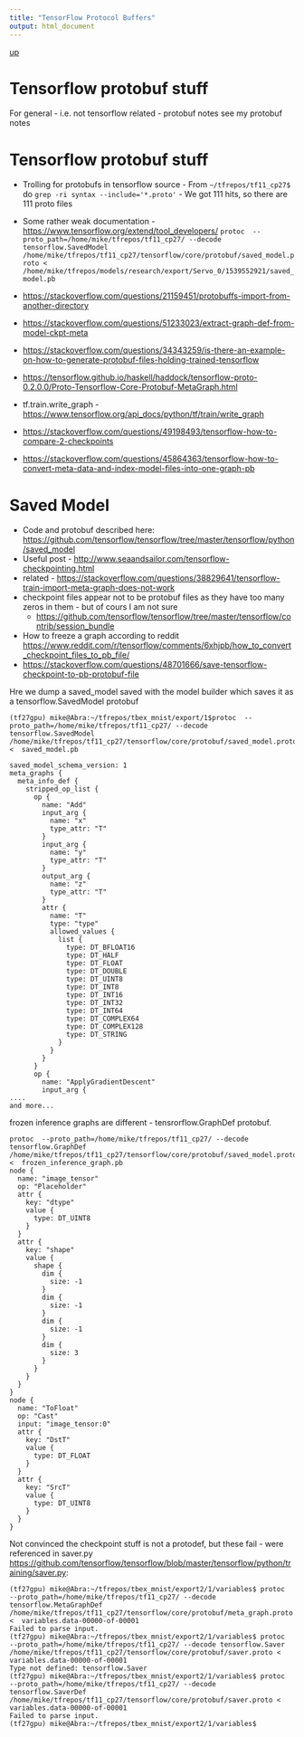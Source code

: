 ```yaml
---
title: "TensorFlow Protocol Buffers"
output: html_document
---
```

[up](https://mikewise2718.github.io/markdowndocs/)

# Tensorflow protobuf stuff
For general - i.e. not tensorflow related -  protobuf notes see my protobuf notes

# Tensorflow protobuf stuff
- Trolling for protobufs in tensorflow source - From `~/tfrepos/tf11_cp27$` do `grep -ri syntax --include='*.proto'` - We got 111 hits, so there are 111 proto files
- Some rather weak documentation - <https://www.tensorflow.org/extend/tool_developers/>
`protoc  --proto_path=/home/mike/tfrepos/tf11_cp27/ --decode tensorflow.SavedModel /home/mike/tfrepos/tf11_cp27/tensorflow/core/protobuf/saved_model.proto <  /home/mike/tfrepos/models/research/export/Servo_0/1539552921/saved_model.pb`

- <https://stackoverflow.com/questions/21159451/protobuffs-import-from-another-directory>
- <https://stackoverflow.com/questions/51233023/extract-graph-def-from-model-ckpt-meta>
- <https://stackoverflow.com/questions/34343259/is-there-an-example-on-how-to-generate-protobuf-files-holding-trained-tensorflow>
- <https://tensorflow.github.io/haskell/haddock/tensorflow-proto-0.2.0.0/Proto-Tensorflow-Core-Protobuf-MetaGraph.html>
- tf.train.write_graph - <https://www.tensorflow.org/api_docs/python/tf/train/write_graph>
- <https://stackoverflow.com/questions/49198493/tensorflow-how-to-compare-2-checkpoints>
- <https://stackoverflow.com/questions/45864363/tensorflow-how-to-convert-meta-data-and-index-model-files-into-one-graph-pb>


# Saved Model
- Code and protobuf described here: <https://github.com/tensorflow/tensorflow/tree/master/tensorflow/python/saved_model>
- Useful post - <http://www.seaandsailor.com/tensorflow-checkpointing.html>
- related - <https://stackoverflow.com/questions/38829641/tensorflow-train-import-meta-graph-does-not-work>
- checkpoint files appear not to be protobuf files as they have too many zeros in them - but of cours I am not sure
   - <https://github.com/tensorflow/tensorflow/tree/master/tensorflow/contrib/session_bundle>
- How to freeze a graph according to reddit <https://www.reddit.com/r/tensorflow/comments/6xhjpb/how_to_convert_checkpoint_files_to_pb_file/>
- <https://stackoverflow.com/questions/48701666/save-tensorflow-checkpoint-to-pb-protobuf-file>

Hre we dump a saved_model saved with the model builder which saves it as a tensorflow.SavedModel protobuf
```
(tf27gpu) mike@Abra:~/tfrepos/tbex_mnist/export/1$protoc  --proto_path=/home/mike/tfrepos/tf11_cp27/ --decode tensorflow.SavedModel /home/mike/tfrepos/tf11_cp27/tensorflow/core/protobuf/saved_model.proto <  saved_model.pb 

saved_model_schema_version: 1
meta_graphs {
  meta_info_def {
    stripped_op_list {
      op {
        name: "Add"
        input_arg {
          name: "x"
          type_attr: "T"
        }
        input_arg {
          name: "y"
          type_attr: "T"
        }
        output_arg {
          name: "z"
          type_attr: "T"
        }
        attr {
          name: "T"
          type: "type"
          allowed_values {
            list {
              type: DT_BFLOAT16
              type: DT_HALF
              type: DT_FLOAT
              type: DT_DOUBLE
              type: DT_UINT8
              type: DT_INT8
              type: DT_INT16
              type: DT_INT32
              type: DT_INT64
              type: DT_COMPLEX64
              type: DT_COMPLEX128
              type: DT_STRING
            }
          }
        }
      }
      op {
        name: "ApplyGradientDescent"
        input_arg {
....
and more...
```

frozen inference graphs are different - tensrorflow.GraphDef protobuf.
```
protoc  --proto_path=/home/mike/tfrepos/tf11_cp27/ --decode tensorflow.GraphDef /home/mike/tfrepos/tf11_cp27/tensorflow/core/protobuf/saved_model.proto <  frozen_inference_graph.pb 
node {
  name: "image_tensor"
  op: "Placeholder"
  attr {
    key: "dtype"
    value {
      type: DT_UINT8
    }
  }
  attr {
    key: "shape"
    value {
      shape {
        dim {
          size: -1
        }
        dim {
          size: -1
        }
        dim {
          size: -1
        }
        dim {
          size: 3
        }
      }
    }
  }
}
node {
  name: "ToFloat"
  op: "Cast"
  input: "image_tensor:0"
  attr {
    key: "DstT"
    value {
      type: DT_FLOAT
    }
  }
  attr {
    key: "SrcT"
    value {
      type: DT_UINT8
    }
  }
}

```


Not convinced the checkpoint stuff is not a protodef, but these fail - were referenced in saver.py <https://github.com/tensorflow/tensorflow/blob/master/tensorflow/python/training/saver.py>:
```
(tf27gpu) mike@Abra:~/tfrepos/tbex_mnist/export2/1/variables$ protoc  --proto_path=/home/mike/tfrepos/tf11_cp27/ --decode tensorflow.MetaGraphDef /home/mike/tfrepos/tf11_cp27/tensorflow/core/protobuf/meta_graph.proto <  variables.data-00000-of-00001
Failed to parse input.
(tf27gpu) mike@Abra:~/tfrepos/tbex_mnist/export2/1/variables$ protoc  --proto_path=/home/mike/tfrepos/tf11_cp27/ --decode tensorflow.Saver /home/mike/tfrepos/tf11_cp27/tensorflow/core/protobuf/saver.proto <  variables.data-00000-of-00001
Type not defined: tensorflow.Saver
(tf27gpu) mike@Abra:~/tfrepos/tbex_mnist/export2/1/variables$ protoc  --proto_path=/home/mike/tfrepos/tf11_cp27/ --decode tensorflow.SaverDef /home/mike/tfrepos/tf11_cp27/tensorflow/core/protobuf/saver.proto <  variables.data-00000-of-00001
Failed to parse input.
(tf27gpu) mike@Abra:~/tfrepos/tbex_mnist/export2/1/variables$

```